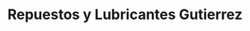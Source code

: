 ---
title: "Repuestos y Lubricantes Gutierrez"
url: /jinotega/repuestos-y-lubricantes-gutierrez/
shop: reparación de automóviles
---